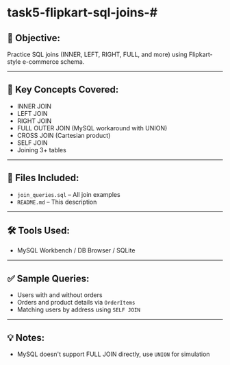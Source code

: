 # task5-flipkart-sql-joins-# 

## 📌 Objective:
Practice SQL joins (INNER, LEFT, RIGHT, FULL, and more) using Flipkart-style e-commerce schema.

---

## 🧠 Key Concepts Covered:
- INNER JOIN
- LEFT JOIN
- RIGHT JOIN
- FULL OUTER JOIN (MySQL workaround with UNION)
- CROSS JOIN (Cartesian product)
- SELF JOIN
- Joining 3+ tables

---

## 📂 Files Included:
- `join_queries.sql` – All join examples
- `README.md` – This description

---

## 🛠 Tools Used:
- MySQL Workbench / DB Browser / SQLite

---

## ✅ Sample Queries:
- Users with and without orders
- Orders and product details via `OrderItems`
- Matching users by address using `SELF JOIN`

---

## 💡 Notes:
- MySQL doesn't support FULL JOIN directly, use `UNION` for simulation
